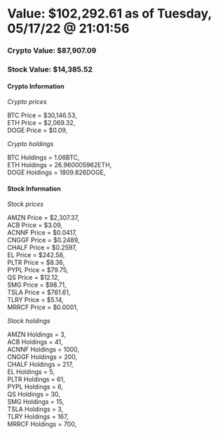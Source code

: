 # Value: $102,292.61 as of Tuesday, 05/17/22 @ 21:01:56 

### Crypto Value: $87,907.09

### Stock Value: $14,385.52

#### Crypto Information 
*Crypto prices* 

BTC Price = $30,146.53,  
ETH Price = $2,069.32,  
DOGE Price = $0.09,  


*Crypto holdings* 

BTC Holdings = 1.06BTC,  
ETH Holdings = 26.960005962ETH,  
DOGE Holdings = 1809.826DOGE,  


#### Stock Information 

*Stock prices* 

AMZN Price = $2,307.37,  
ACB Price = $3.09,  
ACNNF Price = $0.0417,  
CNGGF Price = $0.2489,  
CHALF Price = $0.2597,  
EL Price = $242.58,  
PLTR Price = $8.36,  
PYPL Price = $79.75,  
QS Price = $12.12,  
SMG Price = $98.71,  
TSLA Price = $761.61,  
TLRY Price = $5.14,  
MRRCF Price = $0.0001,  


*Stock holdings* 

AMZN Holdings = 3,  
ACB Holdings = 41,  
ACNNF Holdings = 1000,  
CNGGF Holdings = 200,  
CHALF Holdings = 217,  
EL Holdings = 5,  
PLTR Holdings = 61,  
PYPL Holdings = 6,  
QS Holdings = 30,  
SMG Holdings = 15,  
TSLA Holdings = 3,  
TLRY Holdings = 167,  
MRRCF Holdings = 700,  



